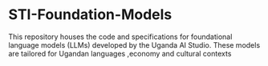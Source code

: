 # STI-Foundation-Models
This repository houses the code and specifications for foundational language models (LLMs) developed by the Uganda AI Studio. These models are tailored for Ugandan languages ,economy and cultural contexts
